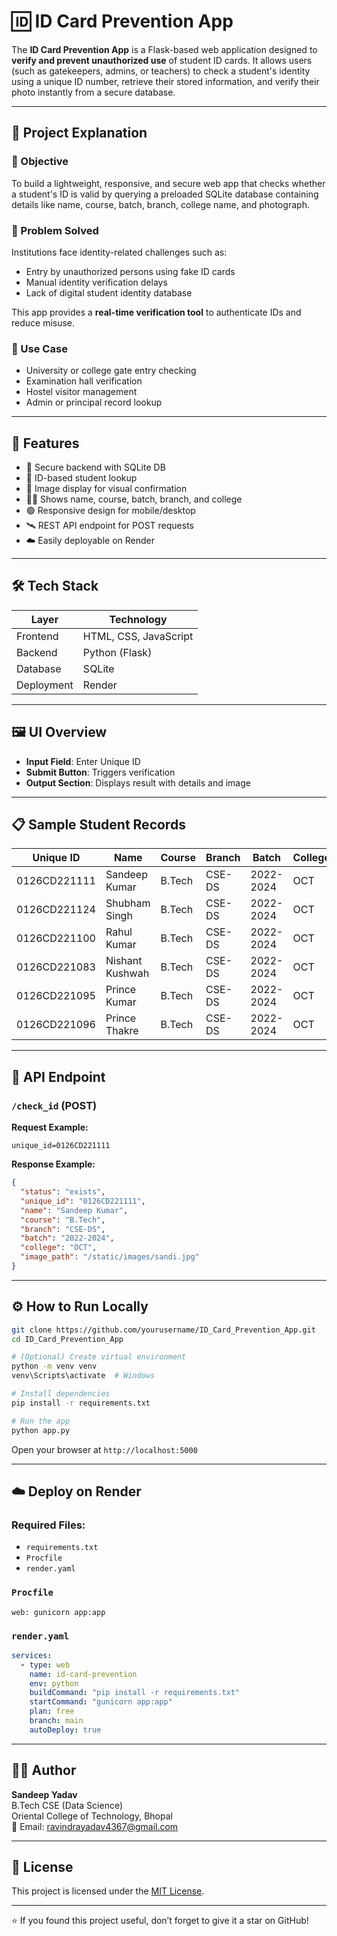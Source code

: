 # 🆔 ID Card Prevention App

The **ID Card Prevention App** is a Flask-based web application designed to **verify and prevent unauthorized use** of student ID cards. It allows users (such as gatekeepers, admins, or teachers) to check a student's identity using a unique ID number, retrieve their stored information, and verify their photo instantly from a secure database.

---

## 📘 Project Explanation

### 🎯 Objective
To build a lightweight, responsive, and secure web app that checks whether a student's ID is valid by querying a preloaded SQLite database containing details like name, course, batch, branch, college name, and photograph.

### 🧠 Problem Solved
Institutions face identity-related challenges such as:
- Entry by unauthorized persons using fake ID cards
- Manual identity verification delays
- Lack of digital student identity database

This app provides a **real-time verification tool** to authenticate IDs and reduce misuse.

### 📌 Use Case
- University or college gate entry checking
- Examination hall verification
- Hostel visitor management
- Admin or principal record lookup

---

## 🚀 Features

- 🔐 Secure backend with SQLite DB
- 🔎 ID-based student lookup
- 📸 Image display for visual confirmation
- 🧑‍🎓 Shows name, course, batch, branch, and college
- 🟢 Responsive design for mobile/desktop
- 🛰️ REST API endpoint for POST requests
- ☁️ Easily deployable on Render

---

## 🛠️ Tech Stack

| Layer      | Technology        |
|------------|-------------------|
| Frontend   | HTML, CSS, JavaScript |
| Backend    | Python (Flask)    |
| Database   | SQLite            |
| Deployment | Render            |

---

## 🖼️ UI Overview

- **Input Field**: Enter Unique ID
- **Submit Button**: Triggers verification
- **Output Section**: Displays result with details and image

---

## 📋 Sample Student Records

| Unique ID       | Name            | Course | Branch  | Batch      | College | Image Path                   |
|-----------------|------------------|--------|---------|------------|---------|------------------------------|
| 0126CD221111     | Sandeep Kumar     | B.Tech | CSE-DS  | 2022-2024 | OCT     | `/static/images/sandi.jpg`   |
| 0126CD221124     | Shubham Singh     | B.Tech | CSE-DS  | 2022-2024 | OCT     | `/static/images/shubham.png` |
| 0126CD221100     | Rahul Kumar       | B.Tech | CSE-DS  | 2022-2024 | OCT     | `/static/images/rahul.png`   |
| 0126CD221083     | Nishant Kushwah   | B.Tech | CSE-DS  | 2022-2024 | OCT     | `/static/images/nishant.png` |
| 0126CD221095     | Prince Kumar      | B.Tech | CSE-DS  | 2022-2024 | OCT     | `/static/images/prince.png`  |
| 0126CD221096     | Prince Thakre     | B.Tech | CSE-DS  | 2022-2024 | OCT     | `/static/images/princt.png`  |

---

## 🔌 API Endpoint

### `/check_id` (POST)

**Request Example:**
```
unique_id=0126CD221111
```

**Response Example:**
```json
{
  "status": "exists",
  "unique_id": "0126CD221111",
  "name": "Sandeep Kumar",
  "course": "B.Tech",
  "branch": "CSE-DS",
  "batch": "2022-2024",
  "college": "OCT",
  "image_path": "/static/images/sandi.jpg"
}
```

---

## ⚙️ How to Run Locally

```bash
git clone https://github.com/yourusername/ID_Card_Prevention_App.git
cd ID_Card_Prevention_App

# (Optional) Create virtual environment
python -m venv venv
venv\Scripts\activate  # Windows

# Install dependencies
pip install -r requirements.txt

# Run the app
python app.py
```

Open your browser at `http://localhost:5000`

---

## ☁️ Deploy on Render

### Required Files:
- `requirements.txt`
- `Procfile`
- `render.yaml`

### `Procfile`
```
web: gunicorn app:app
```

### `render.yaml`
```yaml
services:
  - type: web
    name: id-card-prevention
    env: python
    buildCommand: "pip install -r requirements.txt"
    startCommand: "gunicorn app:app"
    plan: free
    branch: main
    autoDeploy: true
```

---

## 👨‍💻 Author

**Sandeep Yadav**  
B.Tech CSE (Data Science)  
Oriental College of Technology, Bhopal  
📧 Email: ravindrayadav4367@gmail.com

---

## 📄 License

This project is licensed under the [MIT License](LICENSE).

---

⭐ If you found this project useful, don’t forget to give it a star on GitHub!
